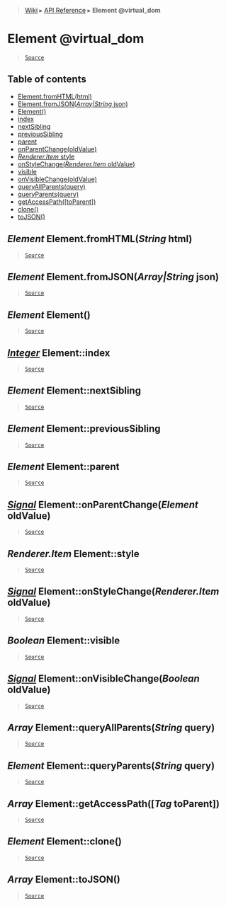 > [Wiki](Home) ▸ [API Reference](API-Reference) ▸ **Element @virtual_dom**

Element @virtual_dom
====================

> [`Source`](/Neft-io/neft/tree/master/src/document/element/element.litcoffee#element-virtualdom)

## Table of contents
  * [Element.fromHTML(html)](#element-elementfromhtmlstring-html)
  * [Element.fromJSON(*Array|String* json)](#element-elementfromjsonarraystring-json)
  * [Element()](#element-element)
  * [index](#integer-elementindex)
  * [nextSibling](#element-elementnextsibling)
  * [previousSibling](#element-elementprevioussibling)
  * [parent](#element-elementparent)
  * [onParentChange(oldValue)](#signal-elementonparentchangeelement-oldvalue)
  * [*Renderer.Item* style](#rendereritem-elementstyle)
  * [onStyleChange(*Renderer.Item* oldValue)](#signal-elementonstylechangerendereritem-oldvalue)
  * [visible](#boolean-elementvisible)
  * [onVisibleChange(oldValue)](#signal-elementonvisiblechangeboolean-oldvalue)
  * [queryAllParents(query)](#array-elementqueryallparentsstring-query)
  * [queryParents(query)](#element-elementqueryparentsstring-query)
  * [getAccessPath([toParent])](#array-elementgetaccesspathtag-toparent)
  * [clone()](#element-elementclone)
  * [toJSON()](#array-elementtojson)

*Element* Element.fromHTML(*String* html)
-----------------------------------------

> [`Source`](/Neft-io/neft/tree/master/src/document/element/element.litcoffee#element-elementfromhtmlstring-html)

*Element* Element.fromJSON(*Array|String* json)
-----------------------------------------------

> [`Source`](/Neft-io/neft/tree/master/src/document/element/element.litcoffee#element-elementfromjsonarraystring-json)

*Element* Element()
-------------------

> [`Source`](/Neft-io/neft/tree/master/src/document/element/element.litcoffee#element-element)

[*Integer*](/Neft-io/neft/wiki/Utils-API.md#boolean-isintegerany-value) Element::index
------------------------

> [`Source`](/Neft-io/neft/tree/master/src/document/element/element.litcoffee#integer-elementindex)

*Element* Element::nextSibling
------------------------------

> [`Source`](/Neft-io/neft/tree/master/src/document/element/element.litcoffee#element-elementnextsibling)

*Element* Element::previousSibling
----------------------------------

> [`Source`](/Neft-io/neft/tree/master/src/document/element/element.litcoffee#element-elementprevioussibling)

*Element* Element::parent
-------------------------

> [`Source`](/Neft-io/neft/tree/master/src/document/element/element.litcoffee#element-elementparent)

## [*Signal*](/Neft-io/neft/wiki/Signal-API.md#class-signal) Element::onParentChange(*Element* oldValue)

> [`Source`](/Neft-io/neft/tree/master/src/document/element/element.litcoffee#signal-elementonparentchangeelement-oldvalue)

*Renderer.Item* Element::style
------------------------------

> [`Source`](/Neft-io/neft/tree/master/src/document/element/element.litcoffee#rendereritem-elementstyle)

## [*Signal*](/Neft-io/neft/wiki/Signal-API.md#class-signal) Element::onStyleChange(*Renderer.Item* oldValue)

> [`Source`](/Neft-io/neft/tree/master/src/document/element/element.litcoffee#signal-elementonstylechangerendereritem-oldvalue)

*Boolean* Element::visible
--------------------------

> [`Source`](/Neft-io/neft/tree/master/src/document/element/element.litcoffee#boolean-elementvisible)

## [*Signal*](/Neft-io/neft/wiki/Signal-API.md#class-signal) Element::onVisibleChange(*Boolean* oldValue)

> [`Source`](/Neft-io/neft/tree/master/src/document/element/element.litcoffee#signal-elementonvisiblechangeboolean-oldvalue)

*Array* Element::queryAllParents(*String* query)
------------------------------------------------

> [`Source`](/Neft-io/neft/tree/master/src/document/element/element.litcoffee#array-elementqueryallparentsstring-query)

*Element* Element::queryParents(*String* query)
-----------------------------------------------

> [`Source`](/Neft-io/neft/tree/master/src/document/element/element.litcoffee#element-elementqueryparentsstring-query)

*Array* Element::getAccessPath([*Tag* toParent])
------------------------------------------------

> [`Source`](/Neft-io/neft/tree/master/src/document/element/element.litcoffee#array-elementgetaccesspathtag-toparent)

*Element* Element::clone()
--------------------------

> [`Source`](/Neft-io/neft/tree/master/src/document/element/element.litcoffee#element-elementclone)

*Array* Element::toJSON()
-------------------------

> [`Source`](/Neft-io/neft/tree/master/src/document/element/element.litcoffee#array-elementtojson)

